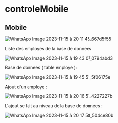 # controleMobile

## Mobile
![WhatsApp Image 2023-11-15 à 20 11 45_667d5f55](https://github.com/roaeldhimni/controle/assets/128164812/48e455bb-2799-4fa6-8135-78d02783e376)

Liste des employes de la base de donnees 

![WhatsApp Image 2023-11-15 à 19 43 07_0794abd3](https://github.com/roaeldhimni/controle/assets/128164812/ea069095-f7ce-4afa-b2b3-733508773a96)

Base de donnees ( table employe ): 

![WhatsApp Image 2023-11-15 à 19 45 51_5f06175e](https://github.com/roaeldhimni/controle/assets/128164812/eea13f7a-a7ad-4b4a-94a3-5c8e812026d6)

Ajout d'un employe : 

![WhatsApp Image 2023-11-15 à 20 16 51_4227227b](https://github.com/roaeldhimni/controle/assets/128164812/304adb86-d57b-4c88-a4d9-7e448b779338)

L'ajout se fait au niveau de la base de données : 

![WhatsApp Image 2023-11-15 à 20 17 58_504ce80b](https://github.com/roaeldhimni/controle/assets/128164812/8fe72c8c-07c5-4ed7-8d0f-f1ce5d45d740)


 
